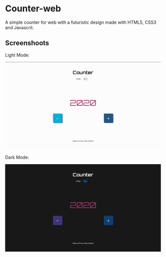 # Counter-web
A simple counter for web with a futuristic design made with HTML5, CSS3 and Javascrit.


## Screenshoots

Light Mode:

  ![Light Mode](images/light-mode.jpg)

Dark Mode:

  ![Dark Mode](images/dark-mode.jpg)
